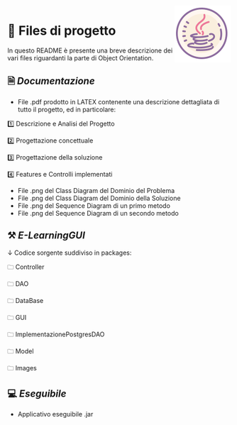 

<img src="icons8-tazza-del-logo-java-128.png" align="right"/> 

# 📂 Files di progetto
In questo README è presente una breve descrizione dei vari files riguardanti la parte di Object Orientation.

## 🗎 *Documentazione*
- File .pdf prodotto in LATEX contenente una descrizione dettagliata di tutto il progetto, ed in particolare:

1️⃣ Descrizione e Analisi del Progetto 

2️⃣ Progettazione concettuale

3️⃣ Progettazione della soluzione

4️⃣ Features e Controlli implementati

- File .png del Class Diagram del Dominio del Problema
- File .png del Class Diagram del Dominio della Soluzione
- File .png del Sequence Diagram di un primo metodo
- File .png del Sequence Diagram di un secondo metodo

## ⚒ *E-LearningGUI*
↓ Codice sorgente suddiviso in packages:

🗀  Controller
 
🗀  DAO
 
🗀   DataBase
 
🗀  GUI 
 
🗀   ImplementazionePostgresDAO
 
🗀   Model
 
🗀   Images

## 💻 *Eseguibile*
- Applicativo eseguibile .jar
